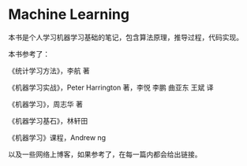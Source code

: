 # Machine Learning

本书是个人学习机器学习基础的笔记，包含算法原理，推导过程，代码实现。



本书参考了：

《统计学习方法》，李航 著

《机器学习实战》，Peter Harrington 著，李悦 李鹏 曲亚东 王斌 译

《机器学习》，周志华 著

《机器学习基石》，林轩田

《机器学习》课程，Andrew ng

以及一些网络上博客，如果参考了，在每一篇内都会给出链接。

